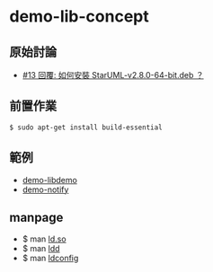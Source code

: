 
# demo-lib-concept


## 原始討論

* [#13 回覆: 如何安裝 StarUML-v2.8.0-64-bit.deb ？](https://www.ubuntu-tw.org/modules/newbb/viewtopic.php?post_id=356984#forumpost356984)


## 前置作業

``` sh
$ sudo apt-get install build-essential
```

## 範例

* [demo-libdemo](demo-libdemo)
* [demo-notify](demo-notify)


## manpage

* $ man [ld.so](http://manpages.ubuntu.com/manpages/xenial/en/man8/ld.so.8.html)
* $ man [ldd](http://manpages.ubuntu.com/manpages/xenial/en/man1/ldd.1.html)
* $ man [ldconfig](http://manpages.ubuntu.com/manpages/xenial/en/man8/ldconfig.8.html)
